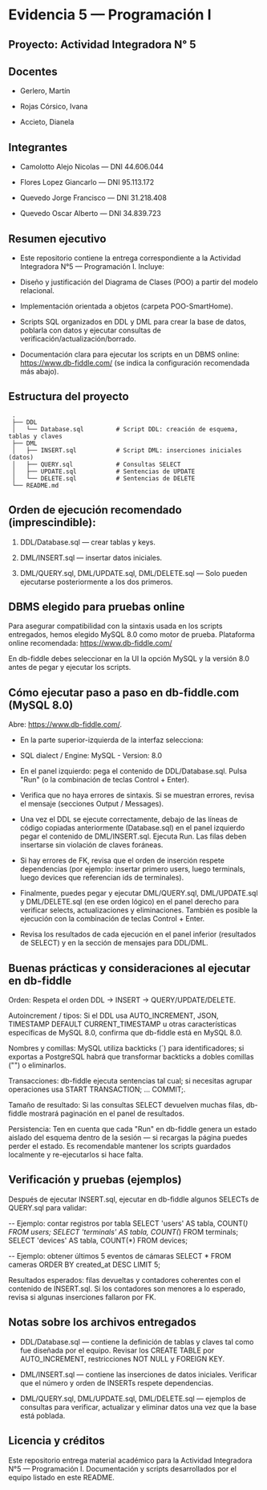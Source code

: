 # Evidencia 5 — Programación I

## Proyecto: Actividad Integradora N° 5

## Docentes

* Gerlero, Martín

* Rojas Córsico, Ivana

* Accieto, Dianela

## Integrantes

* Camolotto Alejo Nicolas — DNI 44.606.044

* Flores Lopez Giancarlo — DNI 95.113.172

* Quevedo Jorge Francisco — DNI 31.218.408

* Quevedo Oscar Alberto — DNI 34.839.723

## Resumen ejecutivo

* Este repositorio contiene la entrega correspondiente a la Actividad Integradora N°5 — Programación I. Incluye:

* Diseño y justificación del Diagrama de Clases (POO) a partir del modelo relacional.

* Implementación orientada a objetos (carpeta POO-SmartHome).

* Scripts SQL organizados en DDL y DML para crear la base de datos, poblarla con datos y ejecutar consultas de verificación/actualización/borrado.

* Documentación clara para ejecutar los scripts en un DBMS online: https://www.db-fiddle.com/
 (se indica la configuración recomendada más abajo).

## Estructura del proyecto
     .    
     ├── DDL
     │   └── Database.sql         # Script DDL: creación de esquema, tablas y claves
     ├── DML
     │   ├── INSERT.sql           # Script DML: inserciones iniciales (datos)
     │   ├── QUERY.sql            # Consultas SELECT
     │   ├── UPDATE.sql           # Sentencias de UPDATE
     │   └── DELETE.sql           # Sentencias de DELETE
     └── README.md


## Orden de ejecución recomendado (imprescindible):

 1) DDL/Database.sql — crear tablas y keys.

 2) DML/INSERT.sql — insertar datos iniciales.

 3) DML/QUERY.sql, DML/UPDATE.sql, DML/DELETE.sql — Solo pueden ejecutarse posteriormente a los dos primeros.

## DBMS elegido para pruebas online

Para asegurar compatibilidad con la sintaxis usada en los scripts entregados, hemos elegido MySQL 8.0 como motor de prueba.
Plataforma online recomendada: https://www.db-fiddle.com/

En db-fiddle debes seleccionar en la UI la opción MySQL y la versión 8.0 antes de pegar y ejecutar los scripts.

## Cómo ejecutar paso a paso en db-fiddle.com (MySQL 8.0)

Abre: https://www.db-fiddle.com/.

- En la parte superior-izquierda de la interfaz selecciona:

- SQL dialect / Engine: MySQL - Version: 8.0

- En el panel izquierdo: pega el contenido de DDL/Database.sql. Pulsa "Run" (o la combinación de teclas Control + Enter).

- Verifica que no haya errores de sintaxis. Si se muestran errores, revisa el mensaje (secciones Output / Messages).

- Una vez el DDL se ejecute correctamente, debajo de las líneas de código copiadas anteriormente (Database.sql) en el panel izquierdo pegar el contenido de DML/INSERT.sql. Ejecuta Run. Las filas deben insertarse sin violación de claves foráneas.

- Si hay errores de FK, revisa que el orden de inserción respete dependencias (por ejemplo: insertar primero users, luego terminals, luego devices que referencian ids de terminales).

- Finalmente, puedes pegar y ejecutar DML/QUERY.sql, DML/UPDATE.sql y DML/DELETE.sql (en ese orden lógico) en el panel derecho para verificar selects, actualizaciones y eliminaciones. También es posible la ejecución con la combinación de teclas Control + Enter.

- Revisa los resultados de cada ejecución en el panel inferior (resultados de SELECT) y en la sección de mensajes para DDL/DML.

## Buenas prácticas y consideraciones al ejecutar en db-fiddle

Orden: Respeta el orden DDL → INSERT → QUERY/UPDATE/DELETE.

Autoincrement / tipos: Si el DDL usa AUTO_INCREMENT, JSON, TIMESTAMP DEFAULT CURRENT_TIMESTAMP u otras características específicas de MySQL 8.0, confirma que db-fiddle está en MySQL 8.0.

Nombres y comillas: MySQL utiliza backticks (`) para identificadores; si exportas a PostgreSQL habrá que transformar backticks a dobles comillas ("") o eliminarlos.

Transacciones: db-fiddle ejecuta sentencias tal cual; si necesitas agrupar operaciones usa START TRANSACTION; ... COMMIT;.

Tamaño de resultado: Si las consultas SELECT devuelven muchas filas, db-fiddle mostrará paginación en el panel de resultados.

Persistencia: Ten en cuenta que cada "Run" en db-fiddle genera un estado aislado del esquema dentro de la sesión — si recargas la página puedes perder el estado. Es recomendable mantener los scripts guardados localmente y re-ejecutarlos si hace falta.


## Verificación y pruebas (ejemplos)

Después de ejecutar INSERT.sql, ejecutar en db-fiddle algunos SELECTs de QUERY.sql para validar:

-- Ejemplo: contar registros por tabla
SELECT 'users' AS tabla, COUNT(*) FROM users;
SELECT 'terminals' AS tabla, COUNT(*) FROM terminals;
SELECT 'devices' AS tabla, COUNT(*) FROM devices;

-- Ejemplo: obtener últimos 5 eventos de cámaras
SELECT * FROM cameras ORDER BY created_at DESC LIMIT 5;


Resultados esperados: filas devueltas y contadores coherentes con el contenido de INSERT.sql. Si los contadores son menores a lo esperado, revisa si algunas inserciones fallaron por FK.

## Notas sobre los archivos entregados

* DDL/Database.sql — contiene la definición de tablas y claves tal como fue diseñada por el equipo. Revisar los CREATE TABLE por AUTO_INCREMENT, restricciones NOT NULL y FOREIGN KEY.

* DML/INSERT.sql — contiene las inserciones de datos iniciales. Verificar que el número y orden de INSERTs respete dependencias.

* DML/QUERY.sql, DML/UPDATE.sql, DML/DELETE.sql — ejemplos de consultas para verificar, actualizar y eliminar datos una vez que la base está poblada.


## Licencia y créditos

Este repositorio entrega material académico para la Actividad Integradora N°5 — Programación I. Documentación y scripts desarrollados por el equipo listado en este README.